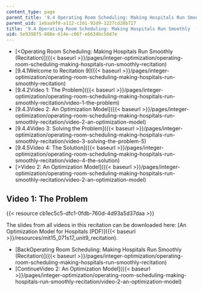 ```yaml
---
content_type: page
parent_title: '9.4 Operating Room Scheduling: Making Hospitals Run Smoothly  (Recitation)'
parent_uid: 1ebaa9f0-a112-c161-92d9-1227cd28b727
title: '9.4 Operating Room Scheduling: Making Hospitals Run Smoothly  (Recitation)'
uid: 5e9398f5-808e-614e-c06f-e6634bc50d7e
---
```


*   [<Operating Room Scheduling: Making Hospitals Run Smoothly (Recitation)]({{< baseurl >}}/pages/integer-optimization/operating-room-scheduling-making-hospitals-run-smoothly-recitation)
*   [9.4.1Welcome to Recitation 9]({{< baseurl >}}/pages/integer-optimization/operating-room-scheduling-making-hospitals-run-smoothly-recitation)
*   [9.4.2Video 1: The Problem]({{< baseurl >}}/pages/integer-optimization/operating-room-scheduling-making-hospitals-run-smoothly-recitation/video-1-the-problem)
*   [9.4.3Video 2: An Optimization Model]({{< baseurl >}}/pages/integer-optimization/operating-room-scheduling-making-hospitals-run-smoothly-recitation/video-2-an-optimization-model)
*   [9.4.4Video 3: Solving the Problem]({{< baseurl >}}/pages/integer-optimization/operating-room-scheduling-making-hospitals-run-smoothly-recitation/video-3-solving-the-problem-5)
*   [9.4.5Video 4: The Solution]({{< baseurl >}}/pages/integer-optimization/operating-room-scheduling-making-hospitals-run-smoothly-recitation/video-4-the-solution)
*   [\>Video 2: An Optimization Model]({{< baseurl >}}/pages/integer-optimization/operating-room-scheduling-making-hospitals-run-smoothly-recitation/video-2-an-optimization-model)

Video 1: The Problem
--------------------

{{< resource cb1ec5c5-dfc1-0fdb-760d-4d93a5d37daa >}}

The slides from all videos in this recitation can be downloaded here: [An Optimization Model for Hospitals (PDF)]({{< baseurl >}}/resources/mit15_071s17_unit9_recitation).

*   [BackOperating Room Scheduling: Making Hospitals Run Smoothly (Recitation)]({{< baseurl >}}/pages/integer-optimization/operating-room-scheduling-making-hospitals-run-smoothly-recitation)
*   [ContinueVideo 2: An Optimization Model]({{< baseurl >}}/pages/integer-optimization/operating-room-scheduling-making-hospitals-run-smoothly-recitation/video-2-an-optimization-model)